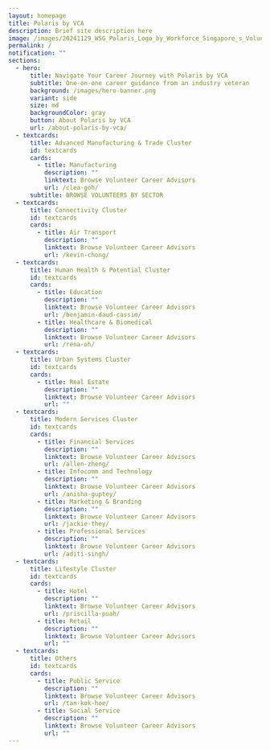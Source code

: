 ```yaml
---
layout: homepage
title: Polaris by VCA
description: Brief site description here
image: /images/20241129_WSG_Polaris_Logo_by_Workforce_Singapore_s_Volunteer_Career_Advisors_FA_path.jpg
permalink: /
notification: ""
sections:
  - hero:
      title: Navigate Your Career Journey with Polaris by VCA
      subtitle: One-on-one career guidance from an industry veteran
      background: /images/hero-banner.png
      variant: side
      size: md
      backgroundColor: gray
      button: About Polaris by VCA
      url: /about-polaris-by-vca/
  - textcards:
      title: Advanced Manufacturing & Trade Cluster
      id: textcards
      cards:
        - title: Manufacturing
          description: ""
          linktext: Browse Volunteer Career Advisors
          url: /clea-goh/
      subtitle: BROWSE VOLUNTEERS BY SECTOR
  - textcards:
      title: Connectivity Cluster
      id: textcards
      cards:
        - title: Air Transport
          description: ""
          linktext: Browse Volunteer Career Advisors
          url: /kevin-chong/
  - textcards:
      title: Human Health & Potential Cluster
      id: textcards
      cards:
        - title: Education
          description: ""
          linktext: Browse Volunteer Career Advisors
          url: /benjamin-daud-cassim/
        - title: Healthcare & Biomedical
          description: ""
          linktext: Browse Volunteer Career Advisors
          url: /rena-oh/
  - textcards:
      title: Urban Systems Cluster
      id: textcards
      cards:
        - title: Real Estate
          description: ""
          linktext: Browse Volunteer Career Advisors
          url: ""
  - textcards:
      title: Modern Services Cluster
      id: textcards
      cards:
        - title: Financial Services
          description: ""
          linktext: Browse Volunteer Career Advisors
          url: /allen-zheng/
        - title: Infocomm and Technology
          description: ""
          linktext: Browse Volunteer Career Advisors
          url: /anisha-guptey/
        - title: Marketing & Branding
          description: ""
          linktext: Browse Volunteer Career Advisors
          url: /jackie-they/
        - title: Professional Services
          description: ""
          linktext: Browse Volunteer Career Advisors
          url: /aditi-singh/
  - textcards:
      title: Lifestyle Cluster
      id: textcards
      cards:
        - title: Hotel
          description: ""
          linktext: Browse Volunteer Career Advisors
          url: /priscilla-puah/
        - title: Retail
          description: ""
          linktext: Browse Volunteer Career Advisors
          url: ""
  - textcards:
      title: Others
      id: textcards
      cards:
        - title: Public Service
          description: ""
          linktext: Browse Volunteer Career Advisors
          url: /tan-kok-hoe/
        - title: Social Service
          description: ""
          linktext: Browse Volunteer Career Advisors
          url: ""
---
```

